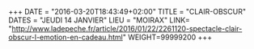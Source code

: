 +++
DATE = "2016-03-20T18:43:49+02:00"
TITLE = "CLAIR-OBSCUR"
DATES = "JEUDI 14 JANVIER"
LIEU = "MOIRAX"
LINK= "http://www.ladepeche.fr/article/2016/01/22/2261120-spectacle-clair-obscur-l-emotion-en-cadeau.html"
WEIGHT=99999200
+++

